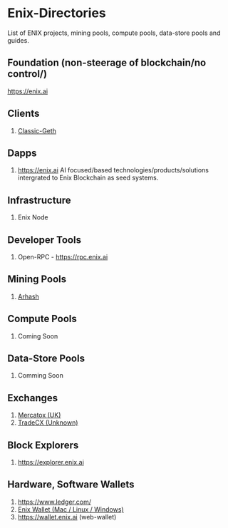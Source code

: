 # Enix-Directories
List of ENIX projects, mining pools, compute pools, data-store pools and guides.

## Foundation (non-steerage of blockchain/no control/)
https://enix.ai

## Clients
1. [Classic-Geth](https://github.com/Enix-Blockchain-Element/go-enix/releases)

## Dapps
1. https://enix.ai AI focused/based technologies/products/solutions intergrated to Enix Blockchain as seed systems.

## Infrastructure
1. Enix Node

## Developer Tools
1. Open-RPC - https://rpc.enix.ai 

## Mining Pools
1. [Arhash](http://enix.arhash.xyz)

## Compute Pools
1. Coming Soon

## Data-Store Pools
1. Comming Soon

## Exchanges
1. [Mercatox (UK)](https://mercatox.com/)
2. [TradeCX (Unknown)](https://tradecx.io)

## Block Explorers
1. https://explorer.enix.ai 

## Hardware, Software Wallets
1. https://www.ledger.com/
2. [Enix Wallet (Mac / Linux / Windows)](https://github.com/Enix-Blockchain-Element/desktop-wallet/releases)
3. https://wallet.enix.ai (web-wallet)

